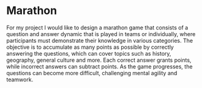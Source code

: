 # Marathon
For my project I would like to design a marathon game that consists of a question and answer dynamic that is played in teams or individually, where participants must demonstrate their knowledge in various categories.
The objective is to accumulate as many points as possible by correctly answering the questions, which can cover topics such as history, geography, general culture and more.
Each correct answer grants points, while incorrect answers can subtract points. As the game progresses, the questions can become more difficult, challenging mental agility and teamwork.
